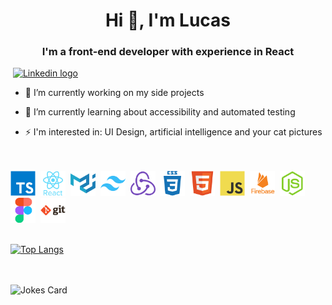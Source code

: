 <h1 align="center">Hi 👋, I'm Lucas</h1>
<h3 align="center">I'm a front-end developer with experience in React</h3>

<img src="https://komarev.com/ghpvc/?username=lucasbnunes&style=flat-square&color=blue" alt=""/>

<a href="https://linkedin.com/in/lucasbnunes">
  <img src="https://img.shields.io/badge/LinkedIn-0077B5?style=for-the-badge&logo=linkedin&logoColor=white" alt="Linkedin logo" />
</a>

- 🔭 I’m currently working on my side projects 

- 🌱 I’m currently learning about accessibility and automated testing

- ⚡ I'm interested in: UI Design, artificial intelligence and your cat pictures

<br/>
<br/>

<div>
  <img src="https://github.com/devicons/devicon/blob/master/icons/typescript/typescript-original.svg" title="Java" alt="Java" width="40" height="40"/>&nbsp;
  <img src="https://github.com/devicons/devicon/blob/master/icons/react/react-original-wordmark.svg" title="React" alt="React" width="40" height="40"/>&nbsp;
  <img src="https://github.com/devicons/devicon/blob/master/icons/materialui/materialui-original.svg" title="Material UI" alt="Material UI" width="40" height="40"/>&nbsp;
  <img src="https://github.com/devicons/devicon/blob/master/icons/tailwindcss/tailwindcss-plain.svg" title="TailwindCSS" alt="TailwindCSS" width="40" height="40"/>&nbsp;
  <img src="https://github.com/devicons/devicon/blob/master/icons/redux/redux-original.svg" title="Redux" alt="Redux " width="40" height="40"/>&nbsp;
  <img src="https://github.com/devicons/devicon/blob/master/icons/css3/css3-plain-wordmark.svg"  title="CSS3" alt="CSS" width="40" height="40"/>&nbsp;
  <img src="https://github.com/devicons/devicon/blob/master/icons/html5/html5-original.svg" title="HTML5" alt="HTML" width="40" height="40"/>&nbsp;
  <img src="https://github.com/devicons/devicon/blob/master/icons/javascript/javascript-original.svg" title="JavaScript" alt="JavaScript" width="40" height="40"/>&nbsp;
  <img src="https://github.com/devicons/devicon/blob/master/icons/firebase/firebase-plain-wordmark.svg" title="Firebase" alt="Firebase" width="40" height="40"/>&nbsp;
  <img src="https://github.com/devicons/devicon/blob/master/icons/nodejs/nodejs-original.svg" title="NodeJS" alt="NodeJS" width="40" height="40"/>&nbsp;
  <img src="https://github.com/devicons/devicon/blob/master/icons/figma/figma-original.svg" title="Figma" alt="Figma" width="40" height="40"/>&nbsp;
  <img src="https://github.com/devicons/devicon/blob/master/icons/git/git-original-wordmark.svg" title="Git" **alt="Git" width="40" height="40"/>
</div>

<br/>

[![Top Langs](https://github-readme-stats.vercel.app/api/top-langs/?username=lucasbnunes&layout=compact&theme=vision-friendly-dark)](https://github.com/anuraghazra/github-readme-stats)

<br/>
<br/>

<img src="https://readme-jokes.vercel.app/api?hideBorder" alt="Jokes Card" />

